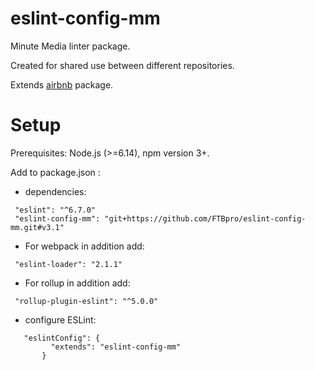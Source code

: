 # eslint-config-mm
Minute Media linter package.

Created for shared use between different repositories.

Extends [airbnb](https://github.com/airbnb/javascript/tree/master/packages/eslint-config-airbnb) package.

# Setup
Prerequisites: Node.js (>=6.14), npm version 3+.

Add to package.json :

* dependencies:
```
 "eslint": "^6.7.0"
 "eslint-config-mm": "git+https://github.com/FTBpro/eslint-config-mm.git#v3.1"
```
* For webpack in addition add:
```
 "eslint-loader": "2.1.1"
```
* For rollup in addition add:
```
 "rollup-plugin-eslint": "^5.0.0"
```
* configure ESLint:
```
   "eslintConfig": {
         "extends": "eslint-config-mm"
       }
```
